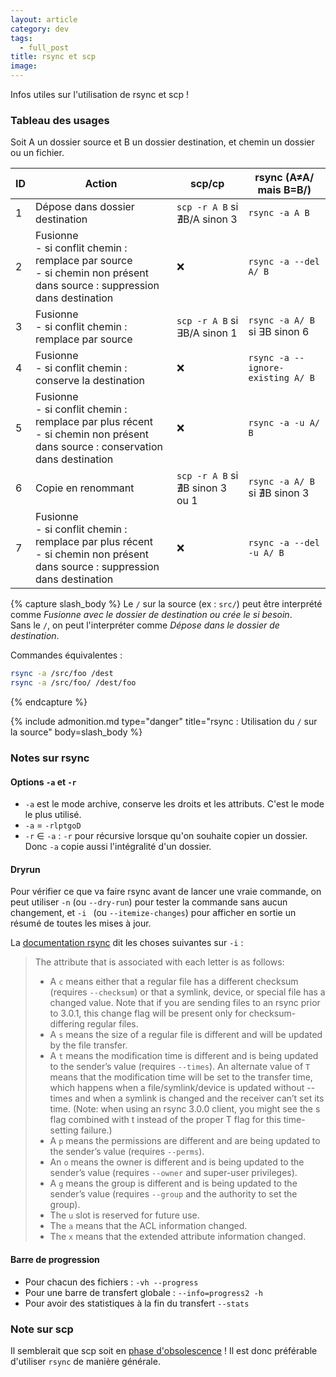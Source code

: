```yaml
---
layout: article
category: dev
tags:
  - full_post
title: rsync et scp
image:
---
```

Infos utiles sur l'utilisation de rsync et scp !

<!--more-->
### Tableau des usages

Soit A un dossier source et B un dossier destination, et chemin un dossier ou un fichier.

| ID  | Action                                                                                                                             | scp/cp                          | rsync (A≠A/  mais B=B/)           |
| --- | ---------------------------------------------------------------------------------------------------------------------------------- | ------------------------------- | --------------------------------- |
| 1   | Dépose dans dossier destination                                                                                                    | `scp -r A B` si ∄B/A sinon 3    | `rsync -a A B`                    |
| 2   | Fusionne <br>- si conflit chemin : remplace par source<br>- si chemin non présent dans source : suppression dans destination       | ❌                               | `rsync -a --del A/ B`             |
| 3   | Fusionne <br>- si conflit chemin : remplace par source                                                                             | `scp -r A B` si ∃B/A sinon 1    | `rsync -a A/ B` si ∃B sinon 6     |
| 4   | Fusionne <br>- si conflit chemin : conserve la destination                                                                         | ❌                               | `rsync -a --ignore-existing A/ B` |
| 5   | Fusionne <br>- si conflit chemin : remplace par plus récent<br>- si chemin non présent dans source : conservation dans destination | ❌                               | `rsync -a -u A/ B`                |
| 6   | Copie en renommant                                                                                                                 | `scp -r A B` si ∄B sinon 3 ou 1 | `rsync -a A/ B` si ∄B sinon 3     |
| 7   | Fusionne<br>- si conflit chemin : remplace par plus récent<br>- si chemin non présent dans source : suppression dans destination   | ❌                               | `rsync -a --del -u A/ B`          |

{% capture slash_body %}
Le `/` sur la source (ex : `src/`) peut être interprété comme _Fusionne avec le dossier de destination ou crée le si besoin_.    
Sans le `/`, on peut l'interpréter comme _Dépose dans le dossier de destination_.  

Commandes équivalentes :

```bash
rsync -a /src/foo /dest
rsync -a /src/foo/ /dest/foo
```
{% endcapture %}

{% include admonition.md type="danger" title="rsync : Utilisation du `/` sur la source" body=slash_body %}




### Notes sur rsync
#### Options `-a` et `-r`

- `-a` est le mode archive, conserve les droits et les attributs.  C'est le mode le plus utilisé.
- `-a` = `-rlptgoD`  
- `-r` ∈ `-a`  : `-r` pour récursive lorsque qu'on souhaite copier un dossier. Donc `-a` copie aussi l'intégralité d'un dossier.

#### Dryrun

Pour vérifier ce que va faire rsync avant de lancer une vraie commande, on peut utiliser `-n` (ou `--dry-run`) pour tester la commande sans aucun changement, et `-i ` (ou `--itemize-changes`) pour afficher en sortie un résumé de toutes les mises à jour.

La [documentation rsync](https://linux.die.net/man/1/rsync) dit les choses suivantes sur `-i` :

> The attribute that is associated with each letter is as follows:
>
> - A `c` means either that a regular file has a different checksum (requires `--checksum`) or that a symlink, device, or special file has a changed value. Note that if you are sending files to an rsync prior to 3.0.1, this change flag will be present only for checksum-differing regular files.
>- A `s` means the size of a regular file is different and will be updated by the file transfer.
>- A `t` means the modification time is different and is being updated to the sender’s value (requires `--times`). An alternate value of `T` means that the modification time will be set to the transfer time, which happens when a file/symlink/device is updated without --times and when a symlink is changed and the receiver can’t set its time. (Note: when using an rsync 3.0.0 client, you might see the s flag combined with t instead of the proper T flag for this time-setting failure.)
>- A `p` means the permissions are different and are being updated to the sender’s value (requires `--perms`).
>- An `o` means the owner is different and is being updated to the sender’s value (requires `--owner` and super-user privileges).
>- A `g` means the group is different and is being updated to the sender’s value (requires `--group` and the authority to set the group).
>- The `u` slot is reserved for future use.
>- The `a` means that the ACL information changed.
>- The `x` means that the extended attribute information changed. 


#### Barre de progression

- Pour chacun des fichiers : `-vh --progress`
- Pour une barre de transfert globale : `--info=progress2 -h`
- Pour avoir des statistiques à la fin du transfert `--stats`

### Note sur scp  

Il semblerait que scp soit en [phase d'obsolescence](https://itsfoss.com/deprecated-linux-commands/) ! Il est donc préférable d'utiliser `rsync` de manière générale. 